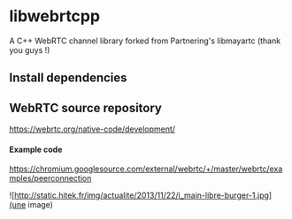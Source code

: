 # libwebrtcpp

A C++ WebRTC channel library forked from Partnering's libmayartc (thank you guys !)


## Install dependencies

## WebRTC source repository

https://webrtc.org/native-code/development/

#### Example code 
https://chromium.googlesource.com/external/webrtc/+/master/webrtc/examples/peerconnection

![http://static.hitek.fr/img/actualite/2013/11/22/i_main-libre-burger-1.jpg](une image)

